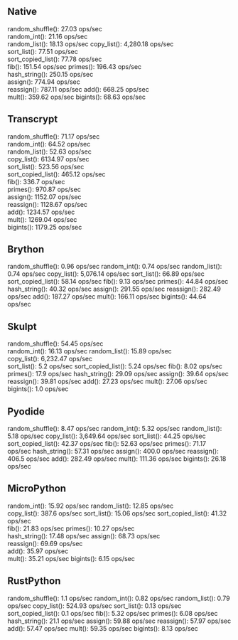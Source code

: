 ## Native    

random_shuffle(): 27.03 ops/sec  
random_int(): 21.16 ops/sec  
random_list(): 18.13 ops/sec
copy_list(): 4,280.18 ops/sec  
sort_list(): 77.51 ops/sec  
sort_copied_list(): 77.78 ops/sec    
fib(): 151.54 ops/sec
primes(): 196.43 ops/sec  
hash_string(): 250.15 ops/sec    
assign(): 774.94 ops/sec  
reassign(): 787.11 ops/sec
add(): 668.25 ops/sec    
mult(): 359.62 ops/sec
bigints(): 68.63 ops/sec

## Transcrypt

random_shuffle(): 71.17 ops/sec  
random_int(): 64.52 ops/sec  
random_list(): 52.63 ops/sec  
copy_list(): 6134.97 ops/sec  
sort_list(): 523.56 ops/sec  
sort_copied_list(): 465.12 ops/sec  
fib(): 336.7 ops/sec  
primes(): 970.87 ops/sec  
assign(): 1152.07 ops/sec  
reassign(): 1128.67 ops/sec  
add(): 1234.57 ops/sec  
mult(): 1269.04 ops/sec  
bigints(): 1179.25 ops/sec

## Brython

random_shuffle(): 0.96 ops/sec
random_int(): 0.74 ops/sec
random_list(): 0.74 ops/sec
copy_list(): 5,076.14 ops/sec
sort_list(): 66.89 ops/sec
sort_copied_list(): 58.14 ops/sec
fib(): 9.13 ops/sec
primes(): 44.84 ops/sec
hash_string(): 40.32 ops/sec
assign(): 291.55 ops/sec
reassign(): 282.49 ops/sec
add(): 187.27 ops/sec
mult(): 166.11 ops/sec
bigints(): 44.64 ops/sec

## Skulpt   

random_shuffle(): 54.45 ops/sec    
random_int(): 16.13 ops/sec
random_list(): 15.89 ops/sec  
copy_list(): 6,232.47 ops/sec  
sort_list(): 5.2 ops/sec
sort_copied_list(): 5.24 ops/sec
fib(): 8.02 ops/sec
primes(): 17.9 ops/sec
hash_string(): 29.09 ops/sec
assign(): 39.64 ops/sec
reassign(): 39.81 ops/sec
add(): 27.23 ops/sec
mult(): 27.06 ops/sec
bigints(): 1.0 ops/sec

## Pyodide

random_shuffle(): 8.47 ops/sec
random_int(): 5.32 ops/sec
random_list(): 5.18 ops/sec
copy_list(): 3,649.64 ops/sec
sort_list(): 44.25 ops/sec
sort_copied_list(): 42.37 ops/sec
fib(): 52.63 ops/sec
primes(): 71.17 ops/sec
hash_string(): 57.31 ops/sec
assign(): 400.0 ops/sec
reassign(): 406.5 ops/sec
add(): 282.49 ops/sec
mult(): 111.36 ops/sec
bigints(): 26.18 ops/sec

## MicroPython

random_int(): 15.92 ops/sec
random_list(): 12.85 ops/sec    
copy_list(): 387.6 ops/sec
sort_list(): 15.06 ops/sec
sort_copied_list(): 41.32 ops/sec    
fib(): 21.83 ops/sec
primes(): 10.27 ops/sec  
hash_string(): 17.48 ops/sec
assign(): 68.73 ops/sec  
reassign(): 69.69 ops/sec  
add(): 35.97 ops/sec  
mult(): 35.21 ops/sec
bigints(): 6.15 ops/sec

## RustPython

random_shuffle(): 1.1 ops/sec
random_int(): 0.82 ops/sec
random_list(): 0.79 ops/sec
copy_list(): 524.93 ops/sec
sort_list(): 0.13 ops/sec
sort_copied_list(): 0.1 ops/sec
fib(): 5.32 ops/sec
primes(): 6.08 ops/sec
hash_string(): 21.1 ops/sec
assign(): 59.88 ops/sec
reassign(): 57.97 ops/sec
add(): 57.47 ops/sec
mult(): 59.35 ops/sec
bigints(): 8.13 ops/sec
